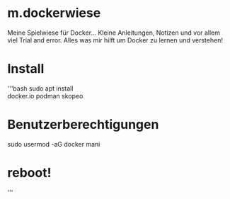 # m.dockerwiese
Meine Spielwiese für Docker... Kleine Anleitungen, Notizen und vor allem viel Trial and error. Alles was mir hilft um Docker zu lernen und verstehen!

# Install
'''bash
sudo apt install \
docker.io podman skopeo

# Benutzerberechtigungen
sudo usermod -aG docker mani
   # reboot!
'''